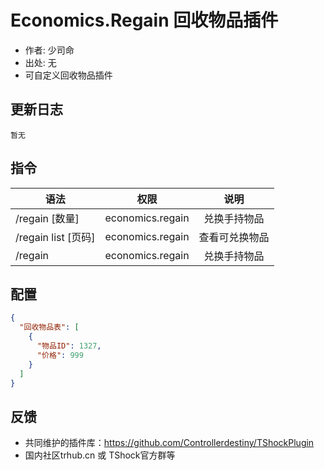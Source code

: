 # Economics.Regain 回收物品插件

- 作者: 少司命
- 出处: 无
- 可自定义回收物品插件

## 更新日志

```
暂无
```

## 指令

| 语法                |       权限       |      说明      |
| ------------------- | :--------------: | :------------: |
| /regain [数量]      | economics.regain |  兑换手持物品  |
| /regain list [页码] | economics.regain | 查看可兑换物品 |
| /regain             | economics.regain |  兑换手持物品  |

## 配置

```json
{
  "回收物品表": [
    {
      "物品ID": 1327,
      "价格": 999
    }
  ]
}
```
## 反馈
- 共同维护的插件库：https://github.com/Controllerdestiny/TShockPlugin
- 国内社区trhub.cn 或 TShock官方群等